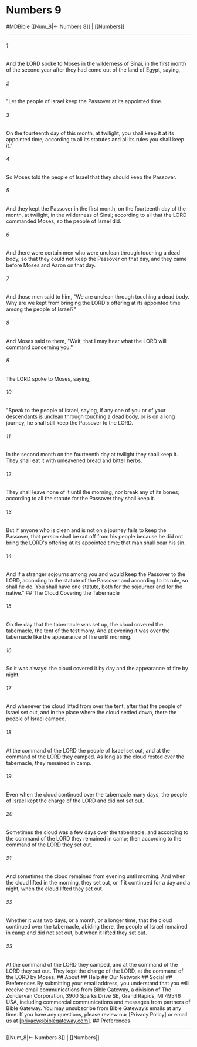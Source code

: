 # Numbers 9
#MDBible
[[Num_8|← Numbers 8]] | [[Numbers]]

***






###### 1 


And the LORD spoke to Moses in the wilderness of Sinai, in the first month of the second year after they had come out of the land of Egypt, saying, 





###### 2 


"Let the people of Israel keep the Passover at its appointed time. 





###### 3 


On the fourteenth day of this month, at twilight, you shall keep it at its appointed time; according to all its statutes and all its rules you shall keep it." 





###### 4 


So Moses told the people of Israel that they should keep the Passover. 





###### 5 


And they kept the Passover in the first month, on the fourteenth day of the month, at twilight, in the wilderness of Sinai; according to all that the LORD commanded Moses, so the people of Israel did. 





###### 6 


And there were certain men who were unclean through touching a dead body, so that they could not keep the Passover on that day, and they came before Moses and Aaron on that day. 





###### 7 


And those men said to him, "We are unclean through touching a dead body. Why are we kept from bringing the LORD's offering at its appointed time among the people of Israel?" 





###### 8 


And Moses said to them, "Wait, that I may hear what the LORD will command concerning you." 





###### 9 


The LORD spoke to Moses, saying, 





###### 10 


"Speak to the people of Israel, saying, If any one of you or of your descendants is unclean through touching a dead body, or is on a long journey, he shall still keep the Passover to the LORD. 





###### 11 


In the second month on the fourteenth day at twilight they shall keep it. They shall eat it with unleavened bread and bitter herbs. 





###### 12 


They shall leave none of it until the morning, nor break any of its bones; according to all the statute for the Passover they shall keep it. 





###### 13 


But if anyone who is clean and is not on a journey fails to keep the Passover, that person shall be cut off from his people because he did not bring the LORD's offering at its appointed time; that man shall bear his sin. 





###### 14 


And if a stranger sojourns among you and would keep the Passover to the LORD, according to the statute of the Passover and according to its rule, so shall he do. You shall have one statute, both for the sojourner and for the native." ## The Cloud Covering the Tabernacle 





###### 15 


On the day that the tabernacle was set up, the cloud covered the tabernacle, the tent of the testimony. And at evening it was over the tabernacle like the appearance of fire until morning. 





###### 16 


So it was always: the cloud covered it by day and the appearance of fire by night. 





###### 17 


And whenever the cloud lifted from over the tent, after that the people of Israel set out, and in the place where the cloud settled down, there the people of Israel camped. 





###### 18 


At the command of the LORD the people of Israel set out, and at the command of the LORD they camped. As long as the cloud rested over the tabernacle, they remained in camp. 





###### 19 


Even when the cloud continued over the tabernacle many days, the people of Israel kept the charge of the LORD and did not set out. 





###### 20 


Sometimes the cloud was a few days over the tabernacle, and according to the command of the LORD they remained in camp; then according to the command of the LORD they set out. 





###### 21 


And sometimes the cloud remained from evening until morning. And when the cloud lifted in the morning, they set out, or if it continued for a day and a night, when the cloud lifted they set out. 





###### 22 


Whether it was two days, or a month, or a longer time, that the cloud continued over the tabernacle, abiding there, the people of Israel remained in camp and did not set out, but when it lifted they set out. 





###### 23 


At the command of the LORD they camped, and at the command of the LORD they set out. They kept the charge of the LORD, at the command of the LORD by Moses. ## About ## Help ## Our Network ## Social ## Preferences By submitting your email address, you understand that you will receive email communications from Bible Gateway, a division of The Zondervan Corporation, 3900 Sparks Drive SE, Grand Rapids, MI 49546 USA, including commercial communications and messages from partners of Bible Gateway. You may unsubscribe from Bible Gateway&rsquo;s emails at any time. If you have any questions, please review our [Privacy Policy] or email us at [privacy@biblegateway.com]. ## Preferences

***

[[Num_8|← Numbers 8]] | [[Numbers]]
